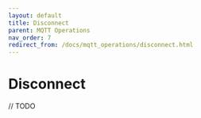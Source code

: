 ```yaml
---
layout: default
title: Disconnect
parent: MQTT Operations
nav_order: 7
redirect_from: /docs/mqtt_operations/disconnect.html
---
```


# Disconnect

// TODO
